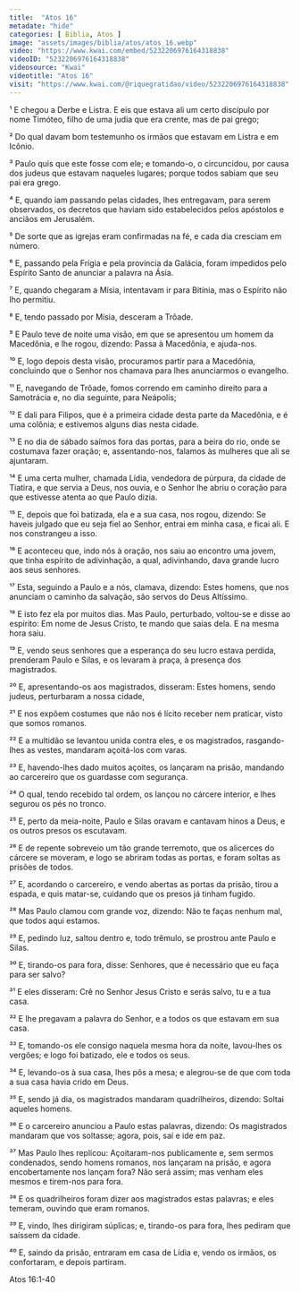 ```yaml
---
title:  "Atos 16"
metadate: "hide"
categories: [ Biblia, Atos ]
image: "assets/images/biblia/atos/atos_16.webp"
video: "https://www.kwai.com/embed/5232206976164318838"
videoID: "5232206976164318838"
videosource: "Kwai"
videotitle: "Atos 16"
visit: "https://www.kwai.com/@riquegratidao/video/5232206976164318838"
---
```



¹ E chegou a Derbe e Listra. E eis que estava ali um certo discípulo por nome Timóteo, filho de uma judia que era crente, mas de pai grego;

² Do qual davam bom testemunho os irmãos que estavam em Listra e em Icônio.

³ Paulo quis que este fosse com ele; e tomando-o, o circuncidou, por causa dos judeus que estavam naqueles lugares; porque todos sabiam que seu pai era grego.

⁴ E, quando iam passando pelas cidades, lhes entregavam, para serem observados, os decretos que haviam sido estabelecidos pelos apóstolos e anciãos em Jerusalém.

⁵ De sorte que as igrejas eram confirmadas na fé, e cada dia cresciam em número.

⁶ E, passando pela Frígia e pela província da Galácia, foram impedidos pelo Espírito Santo de anunciar a palavra na Ásia.

⁷ E, quando chegaram a Mísia, intentavam ir para Bitínia, mas o Espírito não lho permitiu.

⁸ E, tendo passado por Mísia, desceram a Trôade.

⁹ E Paulo teve de noite uma visão, em que se apresentou um homem da Macedônia, e lhe rogou, dizendo: Passa à Macedônia, e ajuda-nos.

¹⁰ E, logo depois desta visão, procuramos partir para a Macedônia, concluindo que o Senhor nos chamava para lhes anunciarmos o evangelho.

¹¹ E, navegando de Trôade, fomos correndo em caminho direito para a Samotrácia e, no dia seguinte, para Neápolis;

¹² E dali para Filipos, que é a primeira cidade desta parte da Macedônia, e é uma colônia; e estivemos alguns dias nesta cidade.

¹³ E no dia de sábado saímos fora das portas, para a beira do rio, onde se costumava fazer oração; e, assentando-nos, falamos às mulheres que ali se ajuntaram.

¹⁴ E uma certa mulher, chamada Lídia, vendedora de púrpura, da cidade de Tiatira, e que servia a Deus, nos ouvia, e o Senhor lhe abriu o coração para que estivesse atenta ao que Paulo dizia.

¹⁵ E, depois que foi batizada, ela e a sua casa, nos rogou, dizendo: Se haveis julgado que eu seja fiel ao Senhor, entrai em minha casa, e ficai ali. E nos constrangeu a isso.

¹⁶ E aconteceu que, indo nós à oração, nos saiu ao encontro uma jovem, que tinha espírito de adivinhação, a qual, adivinhando, dava grande lucro aos seus senhores.

¹⁷ Esta, seguindo a Paulo e a nós, clamava, dizendo: Estes homens, que nos anunciam o caminho da salvação, são servos do Deus Altíssimo.

¹⁸ E isto fez ela por muitos dias. Mas Paulo, perturbado, voltou-se e disse ao espírito: Em nome de Jesus Cristo, te mando que saias dela. E na mesma hora saiu.

¹⁹ E, vendo seus senhores que a esperança do seu lucro estava perdida, prenderam Paulo e Silas, e os levaram à praça, à presença dos magistrados.

²⁰ E, apresentando-os aos magistrados, disseram: Estes homens, sendo judeus, perturbaram a nossa cidade,

²¹ E nos expõem costumes que não nos é lícito receber nem praticar, visto que somos romanos.

²² E a multidão se levantou unida contra eles, e os magistrados, rasgando-lhes as vestes, mandaram açoitá-los com varas.

²³ E, havendo-lhes dado muitos açoites, os lançaram na prisão, mandando ao carcereiro que os guardasse com segurança.

²⁴ O qual, tendo recebido tal ordem, os lançou no cárcere interior, e lhes segurou os pés no tronco.

²⁵ E, perto da meia-noite, Paulo e Silas oravam e cantavam hinos a Deus, e os outros presos os escutavam.

²⁶ E de repente sobreveio um tão grande terremoto, que os alicerces do cárcere se moveram, e logo se abriram todas as portas, e foram soltas as prisões de todos.

²⁷ E, acordando o carcereiro, e vendo abertas as portas da prisão, tirou a espada, e quis matar-se, cuidando que os presos já tinham fugido.

²⁸ Mas Paulo clamou com grande voz, dizendo: Não te faças nenhum mal, que todos aqui estamos.

²⁹ E, pedindo luz, saltou dentro e, todo trêmulo, se prostrou ante Paulo e Silas.

³⁰ E, tirando-os para fora, disse: Senhores, que é necessário que eu faça para ser salvo?

³¹ E eles disseram: Crê no Senhor Jesus Cristo e serás salvo, tu e a tua casa.

³² E lhe pregavam a palavra do Senhor, e a todos os que estavam em sua casa.

³³ E, tomando-os ele consigo naquela mesma hora da noite, lavou-lhes os vergões; e logo foi batizado, ele e todos os seus.

³⁴ E, levando-os à sua casa, lhes pôs a mesa; e alegrou-se de que com toda a sua casa havia crido em Deus.

³⁵ E, sendo já dia, os magistrados mandaram quadrilheiros, dizendo: Soltai aqueles homens.

³⁶ E o carcereiro anunciou a Paulo estas palavras, dizendo: Os magistrados mandaram que vos soltasse; agora, pois, saí e ide em paz.

³⁷ Mas Paulo lhes replicou: Açoitaram-nos publicamente e, sem sermos condenados, sendo homens romanos, nos lançaram na prisão, e agora encobertamente nos lançam fora? Não será assim; mas venham eles mesmos e tirem-nos para fora.

³⁸ E os quadrilheiros foram dizer aos magistrados estas palavras; e eles temeram, ouvindo que eram romanos.

³⁹ E, vindo, lhes dirigiram súplicas; e, tirando-os para fora, lhes pediram que saíssem da cidade.

⁴⁰ E, saindo da prisão, entraram em casa de Lídia e, vendo os irmãos, os confortaram, e depois partiram. 




Atos 16:1-40


